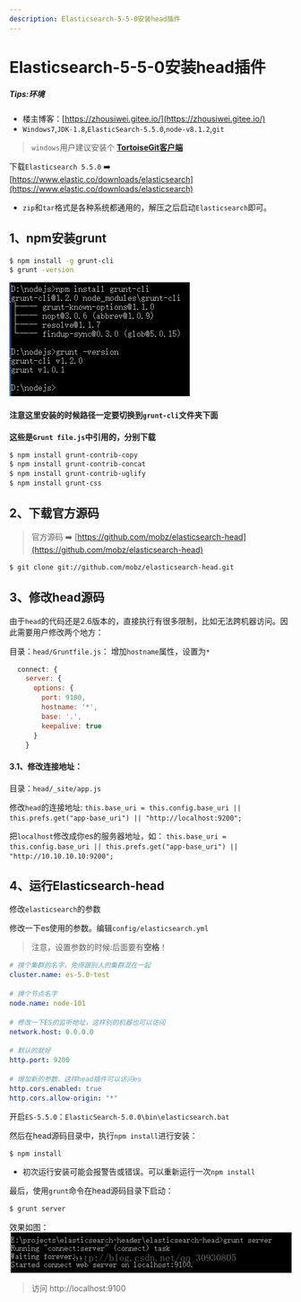 ```yaml
---
description: Elasticsearch-5-5-0安装head插件
---
```


# Elasticsearch-5-5-0安装head插件

##### Tips:环境
- 楼主博客：[https://zhousiwei.gitee.io/](https://zhousiwei.gitee.io/)
- `Windows7`,`JDK-1.8`,`ElasticSearch-5.5.0`,`node-v8.1.2`,`git`

> `windows`用户建议安装个 **[TortoiseGit客户端](https://tortoisegit.org/download/)**

下载`Elasticsearch 5.5.0` ➡️ [https://www.elastic.co/downloads/elasticsearch](https://www.elastic.co/downloads/elasticsearch)

- `zip`和`tar`格式是各种系统都通用的，解压之后启动`Elasticsearch`即可。

## 1、npm安装grunt
```bash
$ npm install -g grunt-cli
$ grunt -version
```

![](../assets/jianshu/2743275-cd85b0359e9ba4ce.png)  

#### 注意这里安装的时候路径一定要切换到`grunt-cli`文件夹下面
**这些是`Grunt file.js`中引用的，分别下载**

```bash
$ npm install grunt-contrib-copy
$ npm install grunt-contrib-concat
$ npm install grunt-contrib-uglify
$ npm install grunt-css
```

## 2、下载官方源码
> 官方源码 ➡️ [https://github.com/mobz/elasticsearch-head](https://github.com/mobz/elasticsearch-head)

```bash
$ git clone git://github.com/mobz/elasticsearch-head.git
```

## 3、修改head源码

由于`head`的代码还是2.6版本的，直接执行有很多限制，比如无法跨机器访问。因此需要用户修改两个地方：

目录：`head/Gruntfile.js`：
增加`hostname`属性，设置为`*`
```javascript
  connect: {
    server: {
      options: {
        port: 9100,
        hostname: '*',
        base: '.',
        keepalive: true
      }
    }
```

#### 3.1、修改连接地址：
目录：`head/_site/app.js`

修改`head`的连接地址:
`this.base_uri = this.config.base_uri || this.prefs.get("app-base_uri") || "http://localhost:9200";`

把`localhost`修改成你es的服务器地址，如：
`this.base_uri = this.config.base_uri || this.prefs.get("app-base_uri") || "http://10.10.10.10:9200";`

## 4、运行Elasticsearch-head

修改`elasticsearch`的参数

修改一下es使用的参数。编辑`config/elasticsearch.yml`

> 注意，设置参数的时候:后面要有**空格**！

```yaml
# 换个集群的名字，免得跟别人的集群混在一起
cluster.name: es-5.0-test

# 换个节点名字
node.name: node-101

# 修改一下ES的监听地址，这样别的机器也可以访问
network.host: 0.0.0.0

# 默认的就好
http.port: 9200

# 增加新的参数，这样head插件可以访问es
http.cors.enabled: true
http.cors.allow-origin: "*"
```

开启`ES-5.5.0`：`ElasticSearch-5.0.0\bin\elasticsearch.bat`

然后在head源码目录中，执行`npm install`进行安装：
```bash
$ npm install
```

- 初次运行安装可能会报警告或错误。可以重新运行一次`npm install`

最后，使用`grunt`命令在head源码目录下启动：
```bash
$ grunt server
```

效果如图：
![](../assets/jianshu/2743275-900b5f89c1a11357.png)


> 访问 http://localhost:9100
